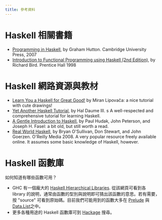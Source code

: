 ```yaml
---
title: 參考資料
---
```


# Haskell 相關書籍

  * [Programming in Haskell](http://www.cs.nott.ac.uk/~gmh/book.html), by Graham Hutton. Cambridge University Press, 2007
  * [Introduction to Functional Programming using Haskell (2nd Edition)](http://www.cs.ox.ac.uk/publications/books/functional), by Richard Bird. Prentice Hall 1998

# Haskell 網路資源與教材

  * [Learn You a Haskell for Great Good!](http://learnyouahaskell.com/) by Miran Lipovača: a nice tutorial with cute drawings!
  * [Yet Another Haskell Tutorial](http://hal3.name/docs/daume02yaht.pdf), by Hal Daume III. s A well-respected and comprehensive tutorial for learning Haskell.
  * [A Gentle Introduction to Haskell](http://www.haskell.org/tutorial/), by Paul Hudak, John Peterson, and Joseph H. Fasel: a bit old, but still worth a read.
  * [Real World Haskell](http://book.realworldhaskell.org/), by Bryan O'Sullivan, Don Stewart, and John Goerzen. O'Reilly Media 2008. A very popular resource freely available online. It assumes some basic knowledge of Haskell, however.

# Haskell 函數庫

如何知道有哪些函數可用？

  * GHC 有一個龐大的 [Haskell Hierarchical Libraries](https://downloads.haskell.org/~ghc/latest/docs/html/libraries/). 從該網頁可看到各 library 的說明，通常由函數的型別與說明即可猜出該函數的意思。若有需要，按 "source" 可看到原始碼。目前我們可能用到的函數大多在 [Prelude](https://downloads.haskell.org/~ghc/latest/docs/html/libraries/base-4.8.1.0/Prelude.html) 與 [Data.List](https://downloads.haskell.org/~ghc/latest/docs/html/libraries/base-4.8.1.0/Data-List.html)之中。
  * 更多各種用途的 Haskell 函數庫可到 [Hackage](https://hackage.haskell.org/) 搜尋。
